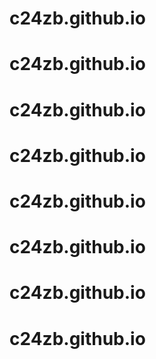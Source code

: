 # c24zb.github.io
# c24zb.github.io
# c24zb.github.io
# c24zb.github.io
# c24zb.github.io
# c24zb.github.io
# c24zb.github.io
# c24zb.github.io
